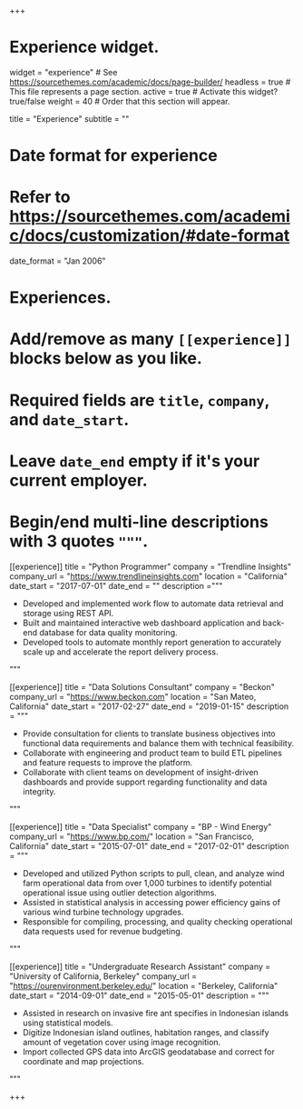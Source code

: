 +++
# Experience widget.
widget = "experience"  # See https://sourcethemes.com/academic/docs/page-builder/
headless = true  # This file represents a page section.
active = true  # Activate this widget? true/false
weight = 40  # Order that this section will appear.

title = "Experience"
subtitle = ""

# Date format for experience
#   Refer to https://sourcethemes.com/academic/docs/customization/#date-format
date_format = "Jan 2006"

# Experiences.
#   Add/remove as many `[[experience]]` blocks below as you like.
#   Required fields are `title`, `company`, and `date_start`.
#   Leave `date_end` empty if it's your current employer.
#   Begin/end multi-line descriptions with 3 quotes `"""`.
[[experience]]
  title = "Python Programmer"
  company = "Trendline Insights"
  company_url = "https://www.trendlineinsights.com"
  location = "California"
  date_start = "2017-07-01"
  date_end = ""
  description ="""<br  />
  <ul>
  <li>Developed and implemented work flow to automate data retrieval and storage using REST API.</li>
  <li>Built and maintained interactive web dashboard application and back-end database for data quality monitoring.</li>
  <li>Developed tools to automate monthly report generation to accurately scale up and accelerate the report delivery process.</li>
  </ul>
  """

[[experience]]
  title = "Data Solutions Consultant"
  company = "Beckon"
  company_url = "https://www.beckon.com"
  location = "San Mateo, California"
  date_start = "2017-02-27"
  date_end = "2019-01-15"
  description = """<br  />
  <ul>
  <li>Provide consultation for clients to translate business objectives into functional data requirements and balance them with technical feasibility.</li>
  <li>Collaborate with engineering and product team to build ETL pipelines and feature requests to improve the platform.</li>
  <li>Collaborate with client teams on development of insight-driven dashboards and provide support regarding functionality and data integrity.</li>
  </ul>
  """

[[experience]]
  title = "Data Specialist"
  company = "BP - Wind Energy"
  company_url = "https://www.bp.com/"
  location = "San Francisco, California"
  date_start = "2015-07-01"
  date_end = "2017-02-01"
  description = """<br  />
  <ul>
  <li>Developed and utilized Python scripts to pull, clean, and analyze wind farm operational data from over 1,000 turbines to identify potential operational issue using outlier detection algorithms.</li>
  <li>Assisted in statistical analysis in accessing power efficiency gains of various wind turbine technology upgrades.</li>
  <li>Responsible for compiling, processing, and quality checking operational data requests used for revenue budgeting.</li>
  </ul>"""

[[experience]]
  title = "Undergraduate Research Assistant"
  company = "University of California, Berkeley"
  company_url = "https://ourenvironment.berkeley.edu/"
  location = "Berkeley, California"
  date_start = "2014-09-01"
  date_end = "2015-05-01"
  description = """<br  />
  <ul>
  <li>Assisted in research on invasive fire ant specifies in Indonesian islands using statistical models.</li>
  <li>Digitize Indonesian island outlines, habitation ranges, and classify amount of vegetation cover using image recognition.</li>
  <li>Import collected GPS data into ArcGIS geodatabase and correct for coordinate and map projections.</li>
  </ul>"""

+++
